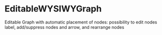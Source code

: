 # EditableWYSIWYGraph
Editable Graph with automatic placement of nodes: possibility to edit nodes label, add/suppress nodes and arrow, and rearrange nodes
